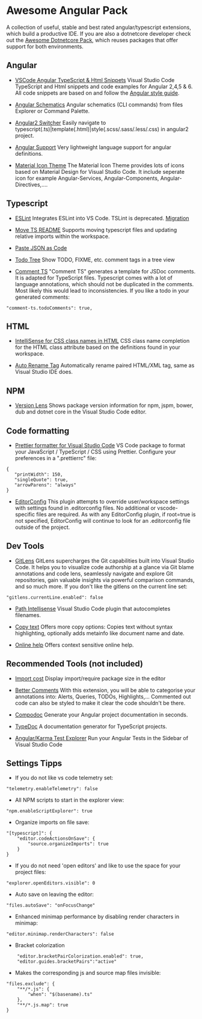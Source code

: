 # Awesome Angular Pack

A collection of useful, stable and best rated angular/typescript extensions, which build a productive IDE. If you are also a dotnetcore developer check out the [Awesome Dotnetcore Pack](https://marketplace.visualstudio.com/items?itemName=salbert.awesome-dotnetcore-pack), which reuses packages that offer support for both environments.

## Angular

- [VSCode Angular TypeScript & Html Snippets](https://marketplace.visualstudio.com/items?itemName=Mikael.Angular-BeastCode)
  Visual Studio Code TypeScript and Html snippets and code examples for Angular 2,4,5 & 6. All code snippets are based on and follow the [Angular style guide](https://angular.io/docs/ts/latest/guide/style-guide.html).

- [Angular Schematics](https://marketplace.visualstudio.com/items?itemName=cyrilletuzi.angular-schematics)
  Angular schematics (CLI commands) from files Explorer or Command Palette.

- [Angular2 Switcher](https://marketplace.visualstudio.com/items?itemName=infinity1207.angular2-switcher)
  Easily navigate to typescript(.ts)|template(.html)|style(.scss/.sass/.less/.css) in angular2 project.

- [Angular Support](https://marketplace.visualstudio.com/items?itemName=vismalietuva.vscode-angular-support)
  Very lightweight language support for angular definitions.

- [Material Icon Theme](https://marketplace.visualstudio.com/items?itemName=PKief.material-icon-theme)
  The Material Icon Theme provides lots of icons based on Material Design for Visual Studio Code. It include seperate icon for example Angular-Services, Angular-Components, Angular-Directives,....

## Typescript

- [ESLint](https://marketplace.visualstudio.com/items?itemName=dbaeumer.vscode-eslint)
  Integrates ESLint into VS Code. TSLint is deprecated. [Migration](https://code.visualstudio.com/api/advanced-topics/tslint-eslint-migration)

- [Move TS README](https://marketplace.visualstudio.com/items?itemName=stringham.move-ts)
  Supports moving typescript files and updating relative imports within the workspace.

- [Paste JSON as Code](https://marketplace.visualstudio.com/items?itemName=quicktype.quicktype)

- [Todo Tree](https://marketplace.visualstudio.com/items?itemName=Gruntfuggly.todo-tree)
  Show TODO, FIXME, etc. comment tags in a tree view

- [Comment TS](https://marketplace.visualstudio.com/items?itemName=salbert.comment-ts)
  "Comment TS" generates a template for JSDoc comments. It is adapted for TypeScript files. Typescript comes with a lot of language annotations, which should not be duplicated in the comments. Most likely this would lead to inconsistencies. If you like a todo in your generated comments:

```
"comment-ts.todoComments": true,
```

## HTML

- [IntelliSense for CSS class names in HTML](https://marketplace.visualstudio.com/items?itemName=Zignd.html-css-class-completion)
  CSS class name completion for the HTML class attribute based on the definitions found in your workspace.

- [Auto Rename Tag](https://marketplace.visualstudio.com/items?itemName=formulahendry.auto-rename-tag)
  Automatically rename paired HTML/XML tag, same as Visual Studio IDE does.

## NPM

- [Version Lens](https://marketplace.visualstudio.com/items?itemName=pflannery.vscode-versionlens)
  Shows package version information for npm, jspm, bower, dub and dotnet core in the Visual Studio Code editor.

## Code formatting

- [Prettier formatter for Visual Studio Code](https://marketplace.visualstudio.com/items?itemName=esbenp.prettier-vscode)
  VS Code package to format your JavaScript / TypeScript / CSS using Prettier. Configure your preferences in a ".prettierrc" file:

```
{
   "printWidth": 150,
   "singleQuote": true,
   "arrowParens": "always"
}
```

- [EditorConfig](https://marketplace.visualstudio.com/items?itemName=EditorConfig.EditorConfig)
  This plugin attempts to override user/workspace settings with settings found in .editorconfig files. No additional or vscode-specific files are required. As with any EditorConfig plugin, if root=true is not specified, EditorConfig will continue to look for an .editorconfig file outside of the project.

## Dev Tools

- [GitLens](https://marketplace.visualstudio.com/items?itemName=eamodio.gitlens)
  GitLens supercharges the Git capabilities built into Visual Studio Code. It helps you to visualize code authorship at a glance via Git blame annotations and code lens, seamlessly navigate and explore Git repositories, gain valuable insights via powerful comparison commands, and so much more. If you don't like the gitlens on the current line set:

```
"gitlens.currentLine.enabled": false
```

- [Path Intellisense](https://marketplace.visualstudio.com/items?itemName=christian-kohler.path-intellisense)
  Visual Studio Code plugin that autocompletes filenames.

- [Copy text](https://marketplace.visualstudio.com/items?itemName=salbert.copy-text)
  Offers more copy options: Copies text without syntax highlighting, optionally adds metainfo like document name and date.

- [Online help](https://marketplace.visualstudio.com/items?itemName=salbert.online-help)
  Offers context sensitive online help.

## Recommended Tools (not included)

- [Import cost](https://marketplace.visualstudio.com/items?itemName=wix.vscode-import-cost)
  Display import/require package size in the editor

- [Better Comments](https://marketplace.visualstudio.com/items?itemName=aaron-bond.better-comments)
  With this extension, you will be able to categorise your annotations into: Alerts, Queries, TODOs, Highlights,...
  Commented out code can also be styled to make it clear the code shouldn't be there.

- [Compodoc](https://compodoc.github.io/website/)
  Generate your Angular project documentation in seconds.

- [TypeDoc](http://typedoc.org/guides/installation/)
  A documentation generator for TypeScript projects.

- [Angular/Karma Test Explorer](https://marketplace.visualstudio.com/items?itemName=raagh.angular-karma-test-explorer&ssr=false#review-details)
  Run your Angular Tests in the Sidebar of Visual Studio Code

## Settings Tipps

- If you do not like vs code telemetry set:

```
"telemetry.enableTelemetry": false
```

- All NPM scripts to start in the explorer view:

```
"npm.enableScriptExplorer": true
```

- Organize imports on file save:

```
"[typescript]": {
    "editor.codeActionsOnSave": {
        "source.organizeImports": true
    }
}
```

- If you do not need 'open editors' and like to use the space for your project files:

```
"explorer.openEditors.visible": 0
```

- Auto save on leaving the editor:

```
"files.autoSave": "onFocusChange"
```

- Enhanced minimap performance by disabling render characters in minimap:

```
"editor.minimap.renderCharacters": false
```

- Bracket colorization

```
    "editor.bracketPairColorization.enabled": true,
    "editor.guides.bracketPairs":"active"
```

- Makes the corresponding js and source map files invisible:

```
"files.exclude": {
    "**/*.js": {
        "when": "$(basename).ts"
    },
    "**/*.js.map": true
}
```
